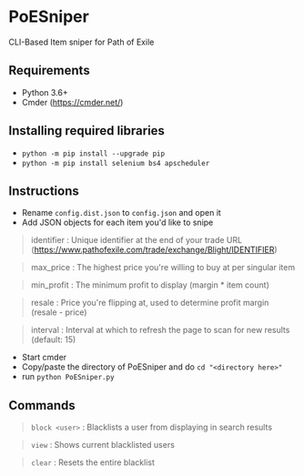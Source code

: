 # PoESniper
 CLI-Based Item sniper for Path of Exile

## Requirements
* Python 3.6+
* Cmder (https://cmder.net/)

## Installing required libraries
* `python -m pip install --upgrade pip`
* `python -m pip install selenium bs4 apscheduler`

## Instructions
* Rename `config.dist.json` to `config.json` and open it
* Add JSON objects for each item you'd like to snipe
> identifier : Unique identifier at the end of your trade URL (https://www.pathofexile.com/trade/exchange/Blight/IDENTIFIER)
 
> max_price : The highest price you're willing to buy at per singular item

> min_profit : The minimum profit to display (margin * item count)
 
> resale : Price you're flipping at, used to determine profit margin (resale - price)
 
> interval : Interval at which to refresh the page to scan for new results (default: 15)

* Start cmder
* Copy/paste the directory of PoESniper and do `cd "<directory here>"`
* run `python PoESniper.py`

## Commands
> `block <user>` : Blacklists a user from displaying in search results

> `view` : Shows current blacklisted users

> `clear` : Resets the entire blacklist
